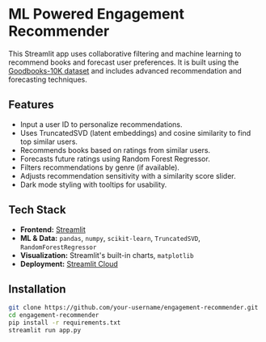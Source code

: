 # ML Powered Engagement Recommender

This Streamlit app uses collaborative filtering and machine learning to recommend books and forecast user preferences. It is built using the [Goodbooks-10K dataset](https://github.com/zygmuntz/goodbooks-10k) and includes advanced recommendation and forecasting techniques.

## Features

- Input a user ID to personalize recommendations.
- Uses TruncatedSVD (latent embeddings) and cosine similarity to find top similar users.
- Recommends books based on ratings from similar users.
- Forecasts future ratings using Random Forest Regressor.
- Filters recommendations by genre (if available).
- Adjusts recommendation sensitivity with a similarity score slider.
- Dark mode styling with tooltips for usability.

## Tech Stack

- **Frontend:** [Streamlit](https://streamlit.io/)
- **ML & Data:** `pandas`, `numpy`, `scikit-learn`, `TruncatedSVD`, `RandomForestRegressor`
- **Visualization:** Streamlit's built-in charts, `matplotlib`
- **Deployment:** [Streamlit Cloud](https://streamlit.io/cloud)

## Installation

```bash
git clone https://github.com/your-username/engagement-recommender.git
cd engagement-recommender
pip install -r requirements.txt
streamlit run app.py
